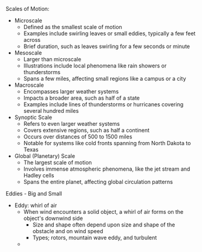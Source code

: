 Scales of Motion:
- Microscale
	- Defined as the smallest scale of motion 
	- Examples include swirling leaves or small eddies, typically a few feet across 
	- Brief duration, such as leaves swirling for a few seconds or minute
- Mesoscale
	- Larger than microscale 
	- Illustrations include local phenomena like rain showers or thunderstorms 
	- Spans a few miles, affecting small regions like a campus or a city 
- Macroscale
	- Encompasses larger weather systems 
	- Impacts a broader area, such as half of a state 
	- Examples include lines of thunderstorms or hurricanes covering several hundred miles 
- Synoptic Scale 
	- Refers to even larger weather systems 
	- Covers extensive regions, such as half a continent 
	- Occurs over distances of 500 to 1500 miles 
	- Notable for systems like cold fronts spanning from North Dakota to Texas 
- Global (Planetary) Scale 
	- The largest scale of motion 
	- Involves immense atmospheric phenomena, like the jet stream and Hadley cells 
	- Spans the entire planet, affecting global circulation patterns 

Eddies - Big and Small 
- Eddy: whirl of air 
	- When wind encounters a solid object, a whirl of air forms on the object's downwind side 
		- Size and shape often depend upon size and shape of the obstacle and on wind speed 
		- Types; rotors, mountain wave eddy, and turbulent 
	- 